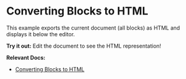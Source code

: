 # Converting Blocks to HTML

This example exports the current document (all blocks) as HTML and displays it below the editor.

**Try it out:** Edit the document to see the HTML representation!

**Relevant Docs:**

- [Converting Blocks to HTML](/docs/editor-api/converting-blocks#converting-blocks-to-html)
